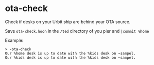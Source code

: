 # ota-check
Check if desks on your Urbit ship are behind your OTA source.

Save `ota-check.hoon` in the `/ted` directory of you pier and `|commit %home`

Example:

```
> -ota-check
Our %home desk is up to date with the %kids desk on ~sampel.
Our %kids desk is up to date with the %kids desk on ~sampel.
```
